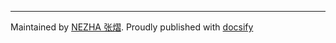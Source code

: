 ---
Maintained by [NEZHA 张熠](https://github.com/nezha). Proudly published with [docsify](https://docsify.js.io)